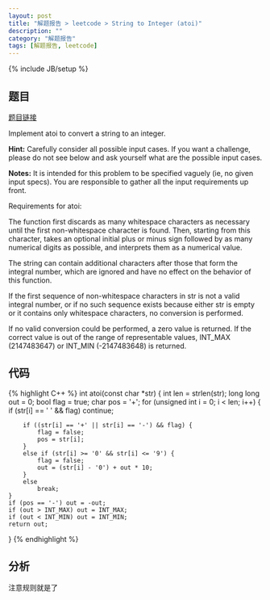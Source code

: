 ```yaml
---
layout: post
title: "解题报告 > leetcode > String to Integer (atoi)"
description: ""
category: "解题报告"
tags: [解题报告, leetcode]
---
```

{% include JB/setup %}

## 题目

[题目链接](https://oj.leetcode.com/problems/string-to-integer-atoi/)

Implement atoi to convert a string to an integer.

**Hint:** Carefully consider all possible input cases. If you want a challenge, please do not see below and ask yourself what are the possible input cases.

**Notes:** It is intended for this problem to be specified vaguely (ie, no given input specs). You are responsible to gather all the input requirements up front.

Requirements for atoi:

The function first discards as many whitespace characters as necessary until the first non-whitespace character is found. Then, starting from this character, takes an optional initial plus or minus sign followed by as many numerical digits as possible, and interprets them as a numerical value.

The string can contain additional characters after those that form the integral number, which are ignored and have no effect on the behavior of this function.

If the first sequence of non-whitespace characters in str is not a valid integral number, or if no such sequence exists because either str is empty or it contains only whitespace characters, no conversion is performed.

If no valid conversion could be performed, a zero value is returned. If the correct value is out of the range of representable values, INT_MAX (2147483647) or INT_MIN (-2147483648) is returned.

<!--more-->

## 代码

{% highlight C++ %}
int atoi(const char *str) {
	int len = strlen(str);
	long long out = 0;
	bool flag = true;
	char pos = '+';
	for (unsigned int i = 0; i < len; i++) {
		if (str[i] == ' ' && flag)
			continue;

		if ((str[i] == '+' || str[i] == '-') && flag) {
			flag = false;
			pos = str[i];
		}
		else if (str[i] >= '0' && str[i] <= '9') {
			flag = false;
			out = (str[i] - '0') + out * 10;
		}
		else
			break;
	}
	if (pos == '-') out = -out;
	if (out > INT_MAX) out = INT_MAX;
	if (out < INT_MIN) out = INT_MIN;
	return out;
}
{% endhighlight %}

## 分析

注意规则就是了
